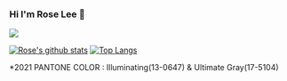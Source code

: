 ### Hi I'm Rose Lee 👋

<!--
**Rose4tune/rose4tune** is a ✨ _special_ ✨ repository because its `README.md` (this file) appears on your GitHub profile.

Here are some ideas to get you started:

- 🔭 I’m currently working on ...
- 🌱 I’m currently learning ...
- 👯 I’m looking to collaborate on ...
- 🤔 I’m looking for help with ...
- 💬 Ask me about ...
- 📫 How to reach me: ...
- 😄 Pronouns: ...
- ⚡ Fun fact: ...
- 
90,fdf7c3,F5DF4D,F5DF4D
939597
434547
-->

<!--[![Hits](https://hits.seeyoufarm.com/api/count/incr/badge.svg?url=https://github.com/Rose4tune&count_bg=%23FDF7C3&title_bg=%23F8E00E&icon=apachecloudstack.svg&icon_color=%23434547&title=hits&edge_flat=false)](https://hits.seeyoufarm.com)-->
<a href="https://github.com/Rose4tune"><img src="https://hits.seeyoufarm.com/api/count/incr/badge.svg?url=https://github.com/Rose4tune&count_bg=%23F5DF4D&title_bg=%23F5DF4D&icon=apachecloudstack.svg&icon_color=%23434547&title=hits&edge_flat=false"/></a>

[![Rose's github stats](https://github-readme-stats.vercel.app/api?username=Rose&count_private=true&custom_title=Rose's_Stats&bg_color=90,fdf7c3,F5DF4D,F5DF4D&title_color=434547&text_color=ffffff&show_icons=true&icon_color=ffffff)](https://github.com/anuraghazra/github-readme-stats)
[![Top Langs](https://github-readme-stats.vercel.app/api/top-langs/?username=Rose&layout=compact&bg_color=90,fdf7c3,F5DF4D&title_color=434547&text_color=#939597)](https://github.com/anuraghazra/github-readme-stats)

*2021 PANTONE COLOR : Illuminating(13-0647) & Ultimate Gray(17-5104)
